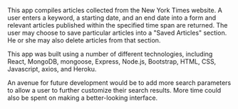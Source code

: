 This app compiles articles collected from the New York Times website. A user enters a keyword, a starting date, and an end date into a form and relevant articles published within the specified time span are returned. The user may choose to save particular articles into a "Saved Articles" section. He or she may also delete articles from that section.

This app was built using a number of different technologies, including React, MongoDB, mongoose, Express, Node.js, Bootstrap, HTML, CSS, Javascript, axios, and Heroku.

An avenue for future development would be to add more search parameters to allow a user to further customize their search results. More time could also be spent on making a better-looking interface.